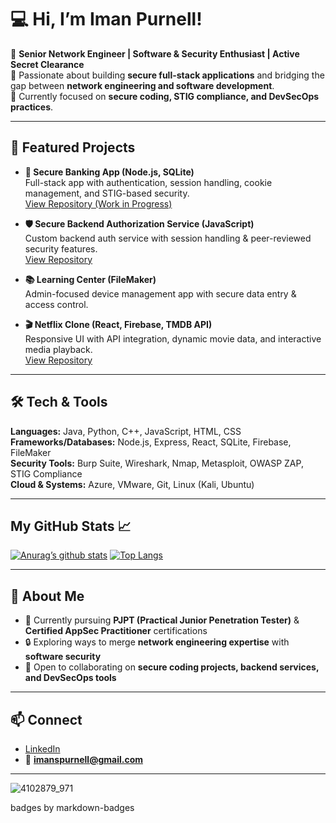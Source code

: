 # 💻 Hi, I’m Iman Purnell!  

🔹 **Senior Network Engineer | Software & Security Enthusiast | Active Secret Clearance**  
🔹 Passionate about building **secure full-stack applications** and bridging the gap between **network engineering and software development**.  
🔹 Currently focused on **secure coding, STIG compliance, and DevSecOps practices**.  

---

## 🚀 Featured Projects  

- **🔐 Secure Banking App (Node.js, SQLite)**  
  Full-stack app with authentication, session handling, cookie management, and STIG-based security.  
  [View Repository (Work in Progress)](#creative-bank)  

- **🛡️ Secure Backend Authorization Service (JavaScript)**  
  Custom backend auth service with session handling & peer-reviewed security features.  
  [View Repository](#my_first_backend)  

- **📚 Learning Center (FileMaker)**  
  Admin-focused device management app with secure data entry & access control.   

- **🎬 Netflix Clone (React, Firebase, TMDB API)**  
  Responsive UI with API integration, dynamic movie data, and interactive media playback.  
  [View Repository](#netflix-clone)  

---

## 🛠️ Tech & Tools  

**Languages:** Java, Python, C++, JavaScript, HTML, CSS  
**Frameworks/Databases:** Node.js, Express, React, SQLite, Firebase, FileMaker  
**Security Tools:** Burp Suite, Wireshark, Nmap, Metasploit, OWASP ZAP, STIG Compliance  
**Cloud & Systems:** Azure, VMware, Git, Linux (Kali, Ubuntu)  

----

## My GitHub Stats 📈
[![Anurag’s github stats](https://github-readme-stats.vercel.app/api?username=imantrusty)](https://github.com/imantrusty)
[![Top Langs](https://github-readme-stats.vercel.app/api/top-langs/?username=imantrusty&layout=compact)](https://github.com/imantrusty)


---

## 📌 About Me  

- 🌱 Currently pursuing **PJPT (Practical Junior Penetration Tester)** & **Certified AppSec Practitioner** certifications  
- 🔒 Exploring ways to merge **network engineering expertise** with **software security**  
- 🤝 Open to collaborating on **secure coding projects, backend services, and DevSecOps tools**  

---

## 📫 Connect  

- [LinkedIn](http://linkedin.com/in/imanpurnell)  
- 📧 **imanspurnell@gmail.com**  

---

![4102879_971](https://github.com/user-attachments/assets/cb6aeb75-e66f-48fd-88d3-9f7d19e0010b)


badges by markdown-badges <br>

<!--
**imantrusty/imantrusty** is a ✨ _special_ ✨ repository because its `README.md` (this file) appears on your GitHub profile.

Here are some ideas to get you started:

- 🔭 I’m currently working on ...
- 🌱 I’m currently learning ...
- 👯 I’m looking to collaborate on ...
- 🤔 I’m looking for help with ...
- 💬 Ask me about ...
- 📫 How to reach me: ...
- 😄 Pronouns: ...
- ⚡ Fun fact: ...
-->
